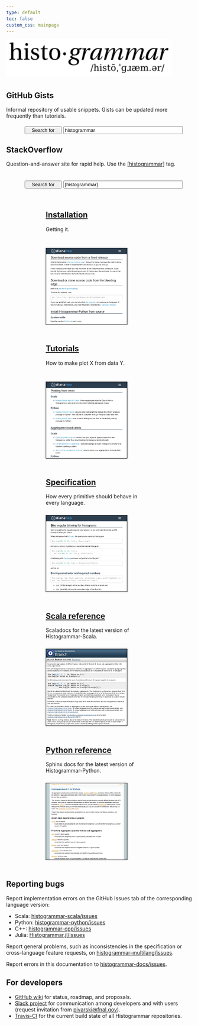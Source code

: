 ```yaml
---
type: default
toc: false
custom_css: mainpage
---
```


<div style="height: 100px; margin-bottom: 10px;"><img src="images/histogrammar-logo.png" style="height: 100px;" alt="Histogrammar" /></div>

<div style="text-align: center; margin-bottom: 30px;">

<div style="width: 520px; vertical-align: bottom; display: inline-block; text-align: left;">
<h2>GitHub Gists</h2>
<p style="height: 40px; margin-right: 20px;">Informal repository of usable snippets. Gists can be updated more frequently than tutorials.</p>
<form action="http://gist.github.com/search">
<div style="margin-left: 50px; margin-right: 50px; min-width: 300px;">
<div style="display: flex;">
<div style="width: 100px; margin-right: 5px;"><input type="submit" value="Search for" style="width: 100%"></div>
<div style="flex-grow: 1;"><input type="text" name="q" value="histogrammar " style="width: 100%"></div>
</div></div></form></div>

<div style="width: 520px; vertical-align: bottom; display: inline-block; text-align: left;">
<h2>StackOverflow</h2>
<p style="height: 40px; margin-right: 20px;">Question-and-answer site for rapid help. Use the <a href="http://stackoverflow.com/questions/tagged/histogrammar">[histogrammar]</a> tag.</p>
<form action="http://stackoverflow.com/search">
<div style="margin-left: 50px; margin-right: 50px; min-width: 300px;">
<div style="display: flex;">
<div style="width: 100px; margin-right: 5px;"><input type="submit" value="Search for" style="width: 100%"></div>
<div style="flex-grow: 1;"><input type="text" name="q" value="[histogrammar] " style="width: 100%"></div>
</div></div></form></div>

</div>

<div style="text-align: center;">

<div style="width: 260px; vertical-align: top; display: inline-block; margin-right: 30px; margin-bottom: 20px; text-align: left;">
<h2><a href="install">Installation</a></h2>
<p style="height: 45px;">Getting it.</p>
<a href="install"><img src="images/install.png" style="margin: 0px;" alt="Installation"></a>
</div>

<div style="width: 260px; vertical-align: top; display: inline-block; margin-right: 30px; margin-bottom: 20px; text-align: left;">
<h2><a href="tutorials">Tutorials</a></h2>
<p style="height: 45px;">How to make plot X from data Y.</p>
<a href="tutorials"><img src="images/tutorials.png" style="margin: 0px;" alt="Tutorials"></a>
</div>

<div style="width: 260px; vertical-align: top; display: inline-block; margin-right: 30px; margin-bottom: 20px; text-align: left;">
<h2><a href="specification">Specification</a></h2>
<p style="height: 45px;">How every primitive should behave in every language.</p>
<a href="specification"><img src="images/specification.png" style="margin: 0px;" alt="Specification"></a>
</div>

<div style="width: 260px; vertical-align: top; display: inline-block; margin-right: 30px; margin-bottom: 20px; text-align: left;">
<h2><a href="http://histogrammar.org/scala/latest/#org.dianahep.histogrammar.package">Scala reference</a></h2>
<p style="height: 45px;">Scaladocs for the latest version of Histogrammar-Scala.</p>
<a href="http://histogrammar.org/scala/latest/#org.dianahep.histogrammar.package"><img src="images/scaladocs.png" style="margin: 0px;" alt="Scaladocs"></a>
</div>

<div style="width: 260px; vertical-align: top; display: inline-block; margin-right: 30px; margin-bottom: 20px; text-align: left;">
<h2><a href="http://histogrammar.org/python/latest/">Python reference</a></h2>
<p style="height: 45px;">Sphinx docs for the latest version of Histogrammar-Python.</p>
<a href="http://histogrammar.org/python/latest/"><img src="images/sphinx.png" style="margin: 0px;" alt="Sphinx"></a>
</div>

</div>

## Reporting bugs

Report implementation errors on the GitHub Issues tab of the corresponding language version:

   * Scala: [histogrammar-scala/issues](https://github.com/histogrammar/histogrammar-scala/issues)
   * Python: [histogrammar-python/issues](https://github.com/histogrammar/histogrammar-python/issues)
   * C++: [histogrammar-cpp/issues](https://github.com/histogrammar/histogrammar-cpp/issues)
   * Julia: [Histogrammar.jl/issues](https://github.com/histogrammar/Histogrammar.jl/issues)

Report general problems, such as inconsistencies in the specification or cross-language feature requests, on [histogrammar-multilang/issues](https://github.com/histogrammar/histogrammar-multilang/issues).

Report errors in this documentation to [histogrammar-docs/issues](https://github.com/histogrammar/histogrammar-docs/issues).

## For developers

   * [GitHub wiki](http://github.com/histogrammar/histogrammar-multilang/wiki) for status, roadmap, and proposals.
   * [Slack project](http://histogrammar.slack.com/) for communication among developers and with users (request invitation from [pivarski@fnal.gov](pivarski@fnal.gov)).
   * [Travis-CI](http://travis-ci.org/histogrammar) for the current build state of all Histogrammar repositories.
